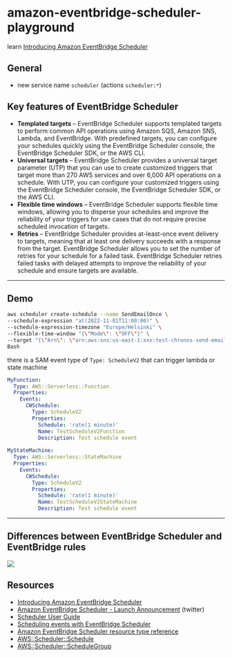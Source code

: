 # amazon-eventbridge-scheduler-playground

learn [Introducing Amazon EventBridge Scheduler](https://aws.amazon.com/blogs/compute/introducing-amazon-eventbridge-scheduler/)

## General

- new service name `scheduler` (actions `scheduler:*`)


## Key features of EventBridge Scheduler

- **Templated targets** – EventBridge Scheduler supports templated targets to perform common API operations using Amazon SQS, Amazon SNS, Lambda, and EventBridge. With predefined targets, you can configure your schedules quickly using the EventBridge Scheduler console, the EventBridge Scheduler SDK, or the AWS CLI.
- **Universal targets** – EventBridge Scheduler provides a universal target parameter (UTP) that you can use to create customized triggers that target more than 270 AWS services and over 6,000 API operations on a schedule. With UTP, you can configure your customized triggers using the EventBridge Scheduler console, the EventBridge Scheduler SDK, or the AWS CLI.
- **Flexible time windows** – EventBridge Scheduler supports flexible time windows, allowing you to disperse your schedules and improve the reliability of your triggers for use cases that do not require precise scheduled invocation of targets.
- **Retries** – EventBridge Scheduler provides at-least-once event delivery to targets, meaning that at least one delivery succeeds with a response from the target. EventBridge Scheduler allows you to set the number of retries for your schedule for a failed task. EventBridge Scheduler retries failed tasks with delayed attempts to improve the reliability of your schedule and ensure targets are available.

---

## Demo

```sh
aws scheduler create-schedule --name SendEmailOnce \ 
--schedule-expression "at(2022-11-01T11:00:00)" \ 
--schedule-expression-timezone "Europe/Helsinki" \
--flexible-time-window "{\"Mode\": \"OFF\"}" \
--target "{\"Arn\": \"arn:aws:sns:us-east-1:xxx:test-chronos-send-email\", \"RoleArn\": \" arn:aws:iam::xxxx:role/sam_scheduler_role\" }"
Bash
```

there is a SAM event type of `Type: ScheduleV2` that can trigger lambda or state machine

```yaml
MyFunction:
  Type: AWS::Serverless::Function
  Properties:
    Events:
      CWSchedule:
        Type: ScheduleV2
        Properties:
          Schedule: 'rate(1 minute)'
          Name: TestScheduleV2Function
          Description: Test schedule event
                    
MyStateMachine:
  Type: AWS::Serverless::StateMachine
  Properties:
    Events:
      CWSchedule:
        Type: ScheduleV2
        Properties:
          Schedule: 'rate(1 minute)'
          Name: TestScheduleV2StateMachine
          Description: Test schedule event
```

---


## Differences between EventBridge Scheduler and EventBridge rules

![](https://www.evernote.com/l/AAEZYCpxKAlHhZv8BUR9HeV-z35mtfvHyYwB/image.png)

## Resources

- [Introducing Amazon EventBridge Scheduler](https://aws.amazon.com/blogs/compute/introducing-amazon-eventbridge-scheduler/)
- [Amazon EventBridge Scheduler - Launch Announcement](https://twitter.com/nickste/status/1590831305612488704?s=20&t=X2jVNzLdW5cRVrwocqCpQA) (twitter)
- [Scheduler User Guide](https://docs.aws.amazon.com/scheduler/latest/UserGuide/what-is-scheduler.html)
- [Scheduling events with EventBridge Scheduler](https://docs.aws.amazon.com/serverless-application-model/latest/developerguide/using-eventbridge-scheduler.html)
- [Amazon EventBridge Scheduler resource type reference](https://docs.aws.amazon.com/AWSCloudFormation/latest/UserGuide/AWS_Scheduler.html)
- [AWS::Scheduler::Schedule](https://docs.aws.amazon.com/AWSCloudFormation/latest/UserGuide/aws-resource-scheduler-schedule.html)
- [AWS::Scheduler::ScheduleGroup](https://docs.aws.amazon.com/AWSCloudFormation/latest/UserGuide/aws-resource-scheduler-schedulegroup.html)